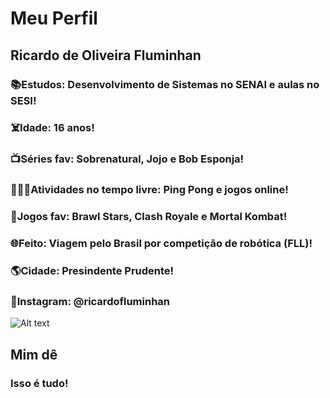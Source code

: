# Meu Perfil

## **Ricardo de Oliveira Fluminhan**

### :books:Estudos: Desenvolvimento de Sistemas no SENAI e aulas no SESI!
### :skull_and_crossbones:Idade: 16 anos!
### :tv:Séries fav: Sobrenatural, Jojo e Bob Esponja!
### :shushing_face::deaf_man:Atividades no tempo livre: Ping Pong e jogos online!
### :space_invader:Jogos fav: Brawl Stars, Clash Royale e Mortal Kombat!
### :globe_with_meridians:Feito: Viagem pelo Brasil por competição de robótica (FLL)!
### :earth_americas:Cidade: Presindente Prudente!
### :iphone:Instagram: @ricardofluminhan

![Alt text](image-3.png)
## **Mim dê**

### **Isso é tudo!**
